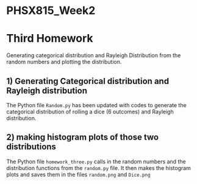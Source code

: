 # PHSX815_Week2

# Third Homework
Generating categorical distribution and Rayleigh Distribution from the random numbers and plotting the distribution.

## 1) Generating Categorical distribution and Rayleigh distribution
The Python file `Random.py` has been updated with codes to generate the categorical distribution of rolling a dice (6 outcomes) and Rayleigh distribution.

## 2) making histogram plots of those two distributions
The Python file `homework_three.py` calls in the random numbers and the distribution functions from the `random.py` file. It then makes the histogram plots and saves them in the files `random.png` and `Dice.png` 
